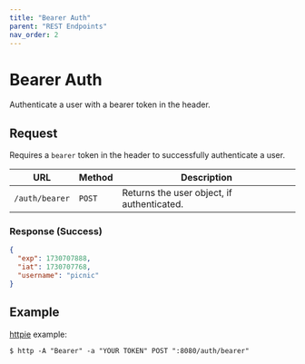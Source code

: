 ```yaml
---
title: "Bearer Auth"
parent: "REST Endpoints"
nav_order: 2
---
```


# Bearer Auth

Authenticate a user with a bearer token in the header.

## Request

Requires a `bearer` token in the header to successfully authenticate a user.

| URL            | Method | Description                                |
| -------------- | ------ | ------------------------------------------ |
| `/auth/bearer` | `POST` | Returns the user object, if authenticated. |

### Response (Success)

```json
{
  "exp": 1730707888,
  "iat": 1730707768,
  "username": "picnic"
}
```

## Example

[httpie](https://httpie.io) example:

```http
$ http -A "Bearer" -a "YOUR TOKEN" POST ":8080/auth/bearer"
```

